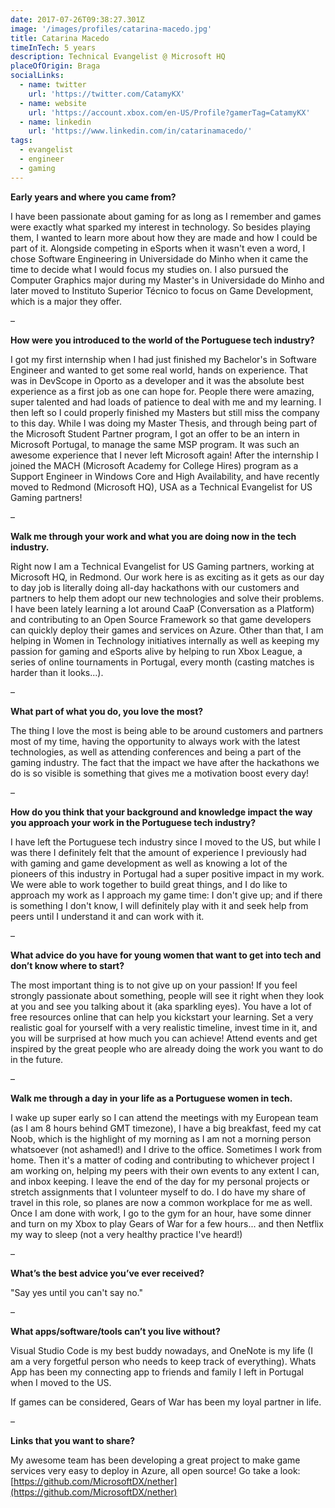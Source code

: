 ```yaml
---
date: 2017-07-26T09:38:27.301Z
image: '/images/profiles/catarina-macedo.jpg'
title: Catarina Macedo
timeInTech: 5 years
description: Technical Evangelist @ Microsoft HQ
placeOfOrigin: Braga
socialLinks:
  - name: twitter
    url: 'https://twitter.com/CatamyKX'
  - name: website
    url: 'https://account.xbox.com/en-US/Profile?gamerTag=CatamyKX'
  - name: linkedin
    url: 'https://www.linkedin.com/in/catarinamacedo/'
tags:
  - evangelist
  - engineer
  - gaming
---
```

**Early years and where you came from?**

I have been passionate about gaming for as long as I remember and games were exactly what sparked my interest in technology. So besides playing them, I wanted to learn more about how they are made and how I could be part of it. Alongside competing in eSports when it wasn't even a word, I chose Software Engineering in Universidade do Minho when it came the time to decide what I would focus my studies on. I also pursued the Computer Graphics major during my Master's in Universidade do Minho and later moved to Instituto Superior Técnico to focus on Game Development, which is a major they offer. 

–

**How were you introduced to the world of the Portuguese tech industry?**

I got my first internship when I had just finished my Bachelor's in Software Engineer and wanted to get some real world, hands on experience. That was in DevScope in Oporto as a developer and it was the absolute best experience as a first job as one can hope for. People there were amazing, super talented and had loads of patience to deal with me and my learning. I then left so I could properly finished my Masters but still miss the company to this day. While I was doing my Master Thesis, and through being part of the Microsoft Student Partner program, I got an offer to be an intern in Microsoft Portugal, to manage the same MSP program. It was such an awesome experience that I never left Microsoft again! After the internship I joined the MACH (Microsoft Academy for College Hires) program as a Support Engineer in Windows Core and High Availability, and have recently moved to Redmond (Microsoft HQ), USA as a Technical Evangelist for US Gaming partners!

–

**Walk me through your work and what you are doing now in the tech industry.**

Right now I am a Technical Evangelist for US Gaming partners, working at Microsoft HQ, in Redmond. Our work here is as exciting as it gets as our day to day job is literally doing all-day hackathons with our customers and partners to help them adopt our new technologies and solve their problems. I have been lately learning a lot around CaaP (Conversation as a Platform) and contributing to an Open Source Framework so that game developers can quickly deploy their games and services on Azure. Other than that, I am helping in Women in Technology initiatives internally as well as keeping my passion for gaming and eSports alive by helping to run Xbox League, a series of online tournaments in Portugal, every month (casting matches is harder than it looks...).

–

**What part of what you do, you love the most?**

The thing I love the most is being able to be around customers and partners most of my time, having the opportunity to always work with the latest technologies, as well as attending conferences and being a part of the gaming industry. The fact that the impact we have after the hackathons we do is so visible is something that gives me a motivation boost every day! 

–

**How do you think that your background and knowledge impact the way you approach your work in the Portuguese tech industry?**

I have left the Portuguese tech industry since I moved to the US, but while I was there I definitely felt that the amount of experience I previously had with gaming and game development as well as knowing a lot of the pioneers of this industry in Portugal had a super positive impact in my work. We were able to work together to build great things, and I do like to approach my work as I approach my game time: I don't give up; and if there is something I don't know, I will definitely play with it and seek help from peers until I understand it and can work with it.

–

**What advice do you have for young women that want to get into tech and don’t know where to start?**

The most important thing is to not give up on your passion! If you feel strongly passionate about something, people will see it right when they look at you and see you talking about it (aka sparkling eyes). You have a lot of free resources online that can help you kickstart your learning. Set a very realistic goal for yourself with a very realistic timeline, invest time in it, and you will be surprised at how much you can achieve! Attend events and get inspired by the great people who are already doing the work you want to do in the future.

–

**Walk me through a day in your life as a Portuguese women in tech.**

I wake up super early so I can attend the meetings with my European team (as I am 8 hours behind GMT timezone), I have a big breakfast, feed my cat Noob, which is the highlight of my morning as I am not a morning person whatsoever (not ashamed!) and I drive to the office. Sometimes I work from home. Then it's a matter of coding and contributing to whichever project I am working on, helping my peers with their own events to any extent I can, and inbox keeping. I leave the end of the day for my personal projects or stretch assignments that I volunteer myself to do. I do have my share of travel in this role, so planes are now a common workplace for me as well. Once I am done with work, I go to the gym for an hour, have some dinner and turn on my Xbox to play Gears of War for a few hours... and then Netflix my way to sleep (not a very healthy practice I've heard!)

–

**What’s the best advice you’ve ever received?**

"Say yes until you can't say no."

–

**What apps/software/tools can’t you live without?**

Visual Studio Code is my best buddy nowadays, and OneNote is my life (I am a very forgetful person who needs to keep track of everything). Whats App has been my connecting app to friends and family I left in Portugal when I moved to the US.

If games can be considered, Gears of War has been my loyal partner in life.

–

**Links that you want to share?**

My awesome team has been developing a great project to make game services very easy to deploy in Azure, all open source! Go take a look: [https://github.com/MicrosoftDX/nether](https://github.com/MicrosoftDX/nether)
